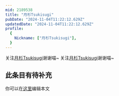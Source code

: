 ```yaml
---
mid: 2189538
title: "月杉Tsukisugi"
pubDate: "2024-11-04T11:22:12.629Z"
updatedDate: "2024-11-04T11:22:12.629Z"
profile:
  {
    Nickname: ["月杉Tsukisugi"],
  }
---
```


关注[月杉Tsukisugi](https://space.bilibili.com/2189538)谢谢喵~ 关注[月杉Tsukisugi](https://space.bilibili.com/2189538)谢谢喵~

## 此条目有待补充
你可以在[这里](https://github.com/Yuhanawa/VTuber.ICU-Content/edit/master/v/月杉Tsukisugi/index.md)编辑本文
